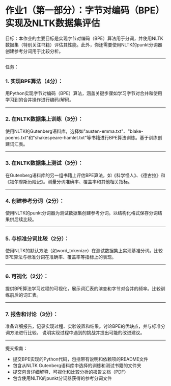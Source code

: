 # **作业1（第一部分）：字节对编码（BPE）实现及NLTK数据集评估**
目标：本作业的主要目标是实现字节对编码（BPE）算法用于分词，并使用NLTK数据集（特别关注书籍）评估其性能。此外，你还需要使用NLTK的punkt分词器创建参考分词用于比较分析。
___
任务：
### **1. 实现BPE算法（4分）：**
用Python实现字节对编码（BPE）算法，涵盖关键步骤如学习字节对合并和使用学习到的合并操作进行编码/解码。
___
### **2. 在NLTK数据集上训练（3分）：**
使用NLTK的Gutenberg语料库，选择如"austen-emma.txt"、"blake-poems.txt"和"shakespeare-hamlet.txt"等书籍进行BPE算法训练。基于训练创建词汇表。
___
### **3. 在NLTK数据集上测试（3分）：**
在Gutenberg语料库的另一组书籍上评估BPE算法，如《科学怪人》、《德古拉》和《福尔摩斯历险记》。测量分词准确率、覆盖率和其他相关指标。
___
### **4. 创建参考分词（2分）：**
使用NLTK的punkt分词器为测试数据集创建参考分词。以结构化格式保存分词结果供后续比较。
___
### **5. 与标准分词比较（2分）：**
使用NLTK的默认方法（如word_tokenize）在测试数据集上实现基准分词。比较BPE算法与标准分词在准确率、覆盖率等指标上的表现。
___
### **6. 可视化（2分）：**
提供BPE算法学习过程的可视化，展示词汇表的演变和字节对合并的频率。比较训练前后的词汇表。
___
### **7. 报告和讨论（3分）：**
准备详细报告，记录实现过程、实验设置和结果。讨论BPE的优缺点，并与标准分词方法进行比较。
说明实现过程中遇到的挑战并提出可能的改进建议。
___
提交指南：
- 提交BPE实现的Python代码，包括带有说明和依赖项的README文件
- 包含从NLTK Gutenberg语料库中选择的训练和测试书籍的文件夹
- 提交包含详细解释、可视化和比较分析的报告文档（PDF）
- 包含使用NLTK的punkt分词器获得的参考分词文件

